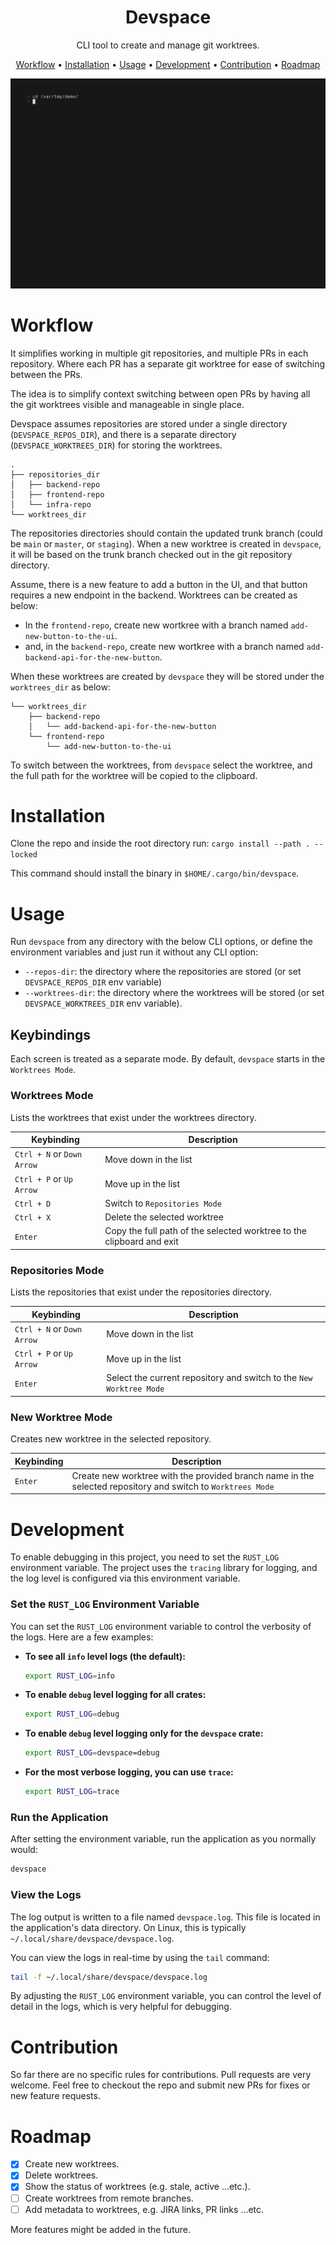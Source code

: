 <h1 align="center">Devspace</h1>
<p align="center">
  CLI tool to create and manage git worktrees.
</p>

<p align="center">
  <a href="#workflow">Workflow</a> •
  <a href="#installation">Installation</a> •
  <a href="#usage">Usage</a> •
  <a href="#development">Development</a> •
  <a href="#contribution">Contribution</a> •
  <a href="#roadmap">Roadmap</a><br>
</p>

![Create New Git Worktrees](demos/create_new_worktrees.gif)

# Workflow

It simplifies working in multiple git repositories, and multiple PRs in each repository. Where each PR has a separate git worktree for ease of switching between the PRs.

The idea is to simplify context switching between open PRs by having all the git worktrees visible and manageable in single place.

Devspace assumes repositories are stored under a single directory (`DEVSPACE_REPOS_DIR`), and there is a separate directory (`DEVSPACE_WORKTREES_DIR`) for storing the worktrees.

```
.
├── repositories_dir
│   ├── backend-repo
│   ├── frontend-repo
│   └── infra-repo
└── worktrees_dir
```

The repositories directories should contain the updated trunk branch (could be `main` or `master`, or `staging`). When a new worktree is created in `devspace`, it will be based on the trunk branch checked out in the git repository directory.

Assume, there is a new feature to add a button in the UI, and that button requires a new endpoint in the backend. Worktrees can be created as below:
- In the `frontend-repo`, create new wortkree with a branch named `add-new-button-to-the-ui`.
- and, in the `backend-repo`, create new wortkree with a branch named `add-backend-api-for-the-new-button`.

When these worktrees are created by `devspace` they will be stored under the `worktrees_dir` as below:

```
└── worktrees_dir
    ├── backend-repo
    │   └── add-backend-api-for-the-new-button
    └── frontend-repo
        └── add-new-button-to-the-ui
```

To switch between the worktrees, from `devspace` select the worktree, and the full path for the worktree will be copied to the clipboard.

# Installation

Clone the repo and inside the root directory run:
`cargo install --path . --locked`

This command should install the binary in `$HOME/.cargo/bin/devspace`.

# Usage

Run `devspace` from any directory with the below CLI options, or define the environment variables and just run it without any CLI option:
- `--repos-dir`: the directory where the repositories are stored (or set `DEVSPACE_REPOS_DIR` env variable)
- `--worktrees-dir`: the directory where the worktrees will be stored (or set `DEVSPACE_WORKTREES_DIR` env variable).

## Keybindings

Each screen is treated as a separate mode. By default, `devspace` starts in the `Worktrees Mode`.

### Worktrees Mode

Lists the worktrees that exist under the worktrees directory.

| Keybinding | Description |
| ------------- | ------------- |
| `Ctrl + N` or `Down Arrow`  | Move down in the list |
| `Ctrl + P` or `Up Arrow`  | Move up in the list |
| `Ctrl + D` | Switch to `Repositories Mode` |
| `Ctrl + X` | Delete the selected worktree |
| `Enter` | Copy the full path of the selected worktree to the clipboard and exit |

### Repositories Mode

Lists the repositories that exist under the repositories directory.

| Keybinding | Description |
| ------------- | ------------- |
| `Ctrl + N` or `Down Arrow`  | Move down in the list |
| `Ctrl + P` or `Up Arrow`  | Move up in the list |
| `Enter` | Select the current repository and switch to the `New Worktree Mode`|

### New Worktree Mode

Creates new worktree in the selected repository.

| Keybinding | Description |
| ------------- | ------------- |
| `Enter` | Create new worktree with the provided branch name in the selected repository and switch to `Worktrees Mode` |

# Development

To enable debugging in this project, you need to set the `RUST_LOG` environment variable. The project uses the `tracing` library for logging, and the log level is configured via this environment variable.

### Set the `RUST_LOG` Environment Variable

You can set the `RUST_LOG` environment variable to control the verbosity of the logs. Here are a few examples:

- **To see all `info` level logs (the default):**
    ```bash
    export RUST_LOG=info
    ```

- **To enable `debug` level logging for all crates:**
    ```bash
    export RUST_LOG=debug
    ```

- **To enable `debug` level logging only for the `devspace` crate:**
    ```bash
    export RUST_LOG=devspace=debug
    ```

- **For the most verbose logging, you can use `trace`:**
    ```bash
    export RUST_LOG=trace
    ```

### Run the Application

After setting the environment variable, run the application as you normally would:

```bash
devspace
```

### View the Logs

The log output is written to a file named `devspace.log`. This file is located in the application's data directory. On Linux, this is typically `~/.local/share/devspace/devspace.log`.

You can view the logs in real-time by using the `tail` command:

```bash
tail -f ~/.local/share/devspace/devspace.log
```

By adjusting the `RUST_LOG` environment variable, you can control the level of detail in the logs, which is very helpful for debugging.

# Contribution

So far there are no specific rules for contributions. Pull requests are very welcome. Feel free to checkout the repo and submit new PRs for fixes or new feature requests.

# Roadmap

- [x] Create new worktrees.
- [x] Delete worktrees.
- [x] Show the status of worktrees (e.g. stale, active ...etc.).
- [ ] Create worktrees from remote branches.
- [ ] Add metadata to worktrees, e.g. JIRA links, PR links ...etc.

More features might be added in the future.
